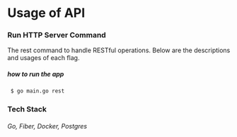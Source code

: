 # Usage of API

### Run HTTP Server Command

The rest command to handle RESTful operations. Below are the descriptions and usages of each flag.

##### how to run the app

```bash
 $ go main.go rest
```

### Tech Stack

###### Go, Fiber, Docker, Postgres
